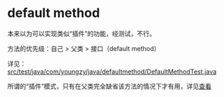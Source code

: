 # default method

本来以为可以实现类似“插件”的功能，经测试，不行。

方法的优先级：自己 > 父类 > 接口（default method）

详见：[src/test/java/com/youngzy/java/defaultmethod/DefaultMethodTest.java](src/test/java/com/youngzy/java/defaultmethod/DefaultMethodTest.java)

所谓的“插件”模式，只有在父类完全缺省该方法的情况下才有用，详见[查看](src/main/java/com/youngzy/java/defaultmethod/plugin)